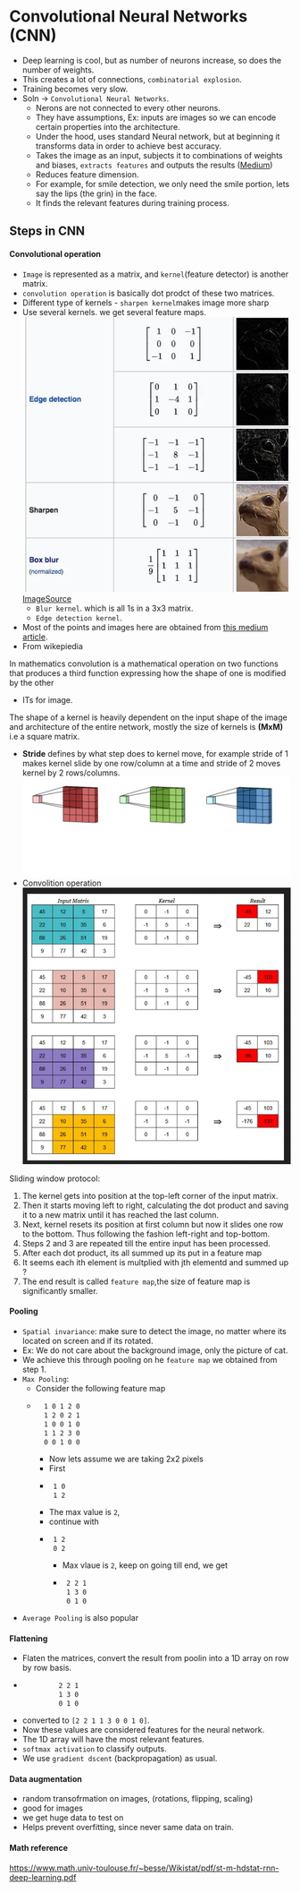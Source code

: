 # Convolutional Neural Networks (CNN)
- Deep learning is cool, but as number of neurons increase, so does the number of weights.
- This creates a lot of connections, `combinatorial explosion`.
- Training becomes very slow.
- Soln -> `Convolutional Neural Networks`.
    - Nerons are not connected to every other neurons.
    - They have assumptions, Ex: inputs are images so we can encode certain properties into the architecture.
    - Under the hood, uses standard Neural network, but at beginning it transforms data in order to achieve best accuracy.
    - Takes the image as an input, subjects it to combinations of weights and biases, `extracts features` and outputs the results ([Medium](https://medium.com/analytics-vidhya/understanding-convolution-operations-in-cnn-1914045816d4))
    - Reduces feature dimension.
    - For example, for smile detection, we only need the smile portion, lets say the lips (the grin) in the face.
    - It finds the relevant features during training process.

## Steps in CNN
#### Convolutional operation
- `Image` is represented as a matrix, and `kernel`(feature detector) is another matrix.
- `convolution operation` is basically dot prodct of these two matrices.
- Different type of kernels
        - `sharpen kernel`makes image more sharp
- Use several kernels. we get several feature maps.
![sharpen_kernel.png](./sharpen_kernel.png)
[ImageSource](https://medium.com/skylar-salernos-tech-blog/image-convolution-filters-explained-c878f1056e78)
    - `Blur kernel`. which is all 1s in a 3x3 matrix.
    - `Edge detection kernel`.
- Most of the points and images here are obtained from [this medium article](https://medium.com/analytics-vidhya/understanding-convolution-operations-in-cnn-1914045816d4). 
- From wikepiedia
<!--StartFragment-->

In mathematics convolution is a mathematical operation on two functions that produces a third function expressing how the shape of one is modified by the other

<!--EndFragment-->
- ITs for image.
<!--StartFragment-->

The shape of a kernel is heavily dependent on the input shape of the image and architecture of the entire network, mostly the size of kernels is **(MxM)** i.e a square matrix.

<!--EndFragment-->
- **Stride** defines by what step does to kernel move, for example stride of 1 makes kernel slide by one row/column at a time and stride of 2 moves kernel by 2 rows/columns.
![Stride.gif](./Stride.gif)
- Convolition operation
![operation.png](./operation.png)
<!--StartFragment-->

Sliding window protocol:

1.  The kernel gets into position at the top-left corner of the input matrix.
2.  Then it starts moving left to right, calculating the dot product and saving it to a new matrix until it has reached the last column.
3.  Next, kernel resets its position at first column but now it slides one row to the bottom. Thus following the fashion left-right and top-bottom.
4.  Steps 2 and 3 are repeated till the entire input has been processed.
5. After each dot product, its all summed up its put in a feature map
6. It seems each ith element is multplied with jth elementd and summed up ?
7. The end result is called `feature map`,the size of feature map is significantly smaller.

<!--EndFragment-->

#### Pooling
- `Spatial invariance`: make sure to detect the image, no matter where its located on screen and if its rotated.
- Ex: We do not care about the background image, only the picture of cat.
- We achieve this through pooling on he `feature map` we obtained from step 1.
- `Max Pooling`:
    - Consider the following feature map
    - ```
        1 0 1 2 0
        1 2 0 2 1
        1 0 0 1 0
        1 1 2 3 0
        0 0 1 0 0   
      ```
      - Now lets assume we are taking 2x2 pixels
      - First
      - ```
         1 0
         1 2  
        ```
      - The max value is `2`,
      - continue with
      - ```
         1 2
         0 2
        ```
        - Max vlaue is `2`, keep on going till end, we get
        - ```
           2 2 1
           1 3 0
           0 1 0 
          ```
- `Average Pooling` is also popular

#### Flattening
- Flaten the matrices, convert the result from poolin into a 1D array on row by row basis.
- ```
           2 2 1
           1 3 0
           0 1 0 
  ```
- converted to `[2 2 1 1 3 0 0 1 0]`.
- Now these values are considered features for the neural network.
- The 1D array will have the most relevant features.
- `softmax activation` to classify outputs.
- We use `gradient dscent` (backpropagation) as usual.

#### Data augmentation
- random transofrmation on images, (rotations, flipping, scaling)
- good for images
- we get huge data to test on
- Helps prevent overfitting, since never same data on train.


#### Math reference
https://www.math.univ-toulouse.fr/~besse/Wikistat/pdf/st-m-hdstat-rnn-deep-learning.pdf 

